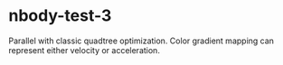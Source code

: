 # nbody-test-3
Parallel with classic quadtree optimization. Color gradient mapping can represent either velocity or acceleration.
